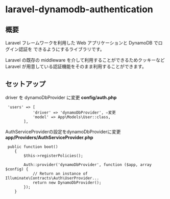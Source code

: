 # laravel-dynamodb-authentication

## 概要

Laravel フレームワークを利用した Web アプリケーションと DynamoDB でログイン認証を
できるようにするライブラリです。

Laravel の既存の middleware を介して利用することができるためクッキーなど
Laravel が用意している認証機能をそのまま利用することができます。

## セットアップ

driver を dynamoDbProvider に変更
**config/auth.php**

```
 'users' => [
            'driver' => 'dynamoDbProvider', ⇦変更
            'model' => App\Models\User::class,
        ],
```

AuthServiceProviderの設定をdynamoDbProviderに変更
**app/Providers/AuthServiceProvider.php**

```
 public function boot()
    {
        $this->registerPolicies();

        Auth::provider('dynamoDbProvider', function ($app, array $config) {
            // Return an instance of Illuminate\Contracts\Auth\UserProvider...
            return new DynamoDbProvider();
        });
    }
```
